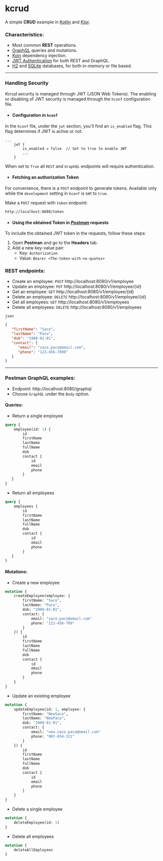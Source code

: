 # kcrud
A simple **CRUD** example in [Kotlin](https://kotlinlang.org/) and [Ktor](https://ktor.io/).

### Characteristics:
* Most common **REST** operations.
* [GraphQL](https://graphql.org/) queries and mutations.
* [Koin](https://insert-koin.io/) dependency injection.
* [JWT Authentication](https://ktor.io/docs/jwt.html) for both REST and GraphQL.
* [H2](https://github.com/h2database/h2database) and [SQLite](https://github.com/sqlite/sqlite) databases, for both in-memory or file based.

---

### Handling Security

*Kcrud* security is managed through JWT (JSON Web Tokens). The enabling or disabling of JWT security is managed through the `hconf` configuration file.

* #### Configuration in `hconf`

In the `hconf` file, under the `jwt` section, you'll find an `is_enabled` flag. This flag determines if JWT is active or not.

```hconf
...
    jwt {
        is_enabled = false  // Set to true to enable JWT
        ...
    }
```
When set to `True` all `REST` and `GraphQL` endpoints will require authentication.

* #### Fetching an authorization Token

For convenience, there is a `POST` endpoint to generate tokens.
Available only while the `development` setting in `hconf` is set to `true`.

Make a `POST` request with `token` endpoint:
```
http://localhost:8080/token
```

* #### Using the obtained Token in *[Postman](https://www.postman.com/)* requests

To include the obtained JWT token in the requests, follow these steps:

1. Open **Postman** and go to the **Headers** tab.
2. Add a new key-value pair:
   - Key: `Authorization`
   - Value: `Bearer <The-token-with-no-quotes>`


### **REST** endpoints:

* Create an employee: `POST` http://localhost:8080/v1/employee
* Update an employee: `PUT` http://localhost:8080/v1/employee/{id}
* Get an employee: `GET` http://localhost:8080/v1/employee/{id}
* Delete an employee: `DELETE` http://localhost:8080/v1/employee/{id}
* Get all employees: `GET` http://localhost:8080/v1/employees
* Delete all employees: `DELETE` http://localhost:8080/v1/employees

`json`
```json
{
   "firstName": "Saco",
   "lastName": "Paco",
   "dob": "1988-01-01",
   "contact": {
      "email": "saco.paco@email.com",
      "phone": "123-456-7890"
   }
}
```
---

### Postman **GraphQL** examples:
* Endpoint: http://localhost:8080/graphql
* Choose `GraphQL` under the `Body` option.

#### Queries:

*  Return a single employee
```graphql
query {
    employee(id: 1) {
        id
        firstName
        lastName
        fullName
        dob 
        contact {
            id
            email
            phone
        }
   }
}
```

* Return all employees
```graphql
query {
    employees {
        id
        firstName
        lastName
        fullName
        dob
        contact {
            id
            email
            phone
        }
   }
}
```
#### Mutations:

* Create a new employee
```graphql
mutation {
    createEmployee(employee: {
        firstName: "Saco",
        lastName: "Paco",
        dob: "2000-01-01",
        contact: {
            email: "saco.paco@email.com"
            phone: "123-456-789"
        }
    }) {
        id
        firstName
        lastName
        fullName
        dob
        contact {
            id
            email
            phone
        }
    }
}
```

* Update an existing employee
```graphql
mutation {
    updateEmployee(id: 1, employee: {
        firstName: "NewSaco",
        lastName: "NewPaco",
        dob: "2000-01-01",
        contact: {
            email: "new.saco.paco@email.com"
            phone: "987-654-321"
        }
    }) {
        id
        firstName
        lastName
        fullName
        dob
        contact {
            id
            email
            phone
        }
    }
}
```

* Delete a single employee
```graphql
mutation {
    deleteEmployee(id: 1)
}
```

* Delete all employees
```graphql
mutation {
    deleteAllEmployees
}
```

